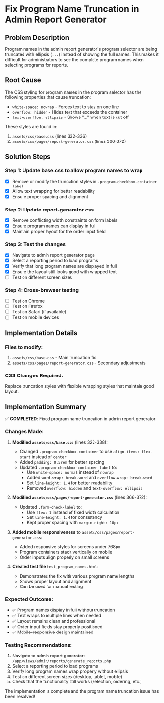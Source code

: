 # Fix Program Name Truncation in Admin Report Generator

## Problem Description
Program names in the admin report generator's program selector are being truncated with ellipsis (`...`) instead of showing the full names. This makes it difficult for administrators to see the complete program names when selecting programs for reports.

## Root Cause
The CSS styling for program names in the program selector has the following properties that cause truncation:
- `white-space: nowrap` - Forces text to stay on one line
- `overflow: hidden` - Hides text that exceeds the container
- `text-overflow: ellipsis` - Shows "..." when text is cut off

These styles are found in:
1. `assets/css/base.css` (lines 332-336)
2. `assets/css/pages/report-generator.css` (lines 366-372)

## Solution Steps

### Step 1: Update base.css to allow program names to wrap
- [x] Remove or modify the truncation styles in `.program-checkbox-container label`
- [x] Allow text wrapping for better readability
- [x] Ensure proper spacing and alignment

### Step 2: Update report-generator.css
- [x] Remove conflicting width constraints on form labels
- [x] Ensure program names can display in full
- [x] Maintain proper layout for the order input field

### Step 3: Test the changes
- [x] Navigate to admin report generator page
- [x] Select a reporting period to load programs
- [x] Verify that long program names are displayed in full
- [x] Ensure the layout still looks good with wrapped text
- [ ] Test on different screen sizes

### Step 4: Cross-browser testing
- [ ] Test on Chrome
- [ ] Test on Firefox
- [ ] Test on Safari (if available)
- [ ] Test on mobile devices

## Implementation Details

### Files to modify:
1. `assets/css/base.css` - Main truncation fix
2. `assets/css/pages/report-generator.css` - Secondary adjustments

### CSS Changes Required:
Replace truncation styles with flexible wrapping styles that maintain good layout.

## Implementation Summary

✅ **COMPLETED**: Fixed program name truncation in admin report generator

### Changes Made:

1. **Modified `assets/css/base.css`** (lines 322-338):
   - Changed `.program-checkbox-container` to use `align-items: flex-start` instead of `center`
   - Added `padding: 0.5rem` for better spacing
   - Updated `.program-checkbox-container label` to:
     - Use `white-space: normal` instead of `nowrap`
     - Added `word-wrap: break-word` and `overflow-wrap: break-word`
     - Set `line-height: 1.4` for better readability
     - Removed `overflow: hidden` and `text-overflow: ellipsis`

2. **Modified `assets/css/pages/report-generator.css`** (lines 366-372):
   - Updated `.form-check-label` to:
     - Use `flex: 1` instead of fixed width calculation
     - Set `line-height: 1.4` for consistency
     - Kept proper spacing with `margin-right: 10px`

3. **Added mobile responsiveness** to `assets/css/pages/report-generator.css`:
   - Added responsive styles for screens under 768px
   - Program containers stack vertically on mobile
   - Order inputs align properly on small screens

4. **Created test file** `test_program_names.html`:
   - Demonstrates the fix with various program name lengths
   - Shows proper layout and alignment
   - Can be used for manual testing

### Expected Outcome:
- ✅ Program names display in full without truncation
- ✅ Text wraps to multiple lines when needed
- ✅ Layout remains clean and professional
- ✅ Order input fields stay properly positioned
- ✅ Mobile-responsive design maintained

### Testing Recommendations:
1. Navigate to admin report generator: `/app/views/admin/reports/generate_reports.php`
2. Select a reporting period to load programs
3. Verify long program names wrap properly without ellipsis
4. Test on different screen sizes (desktop, tablet, mobile)
5. Check that the functionality still works (selection, ordering, etc.)

The implementation is complete and the program name truncation issue has been resolved!
